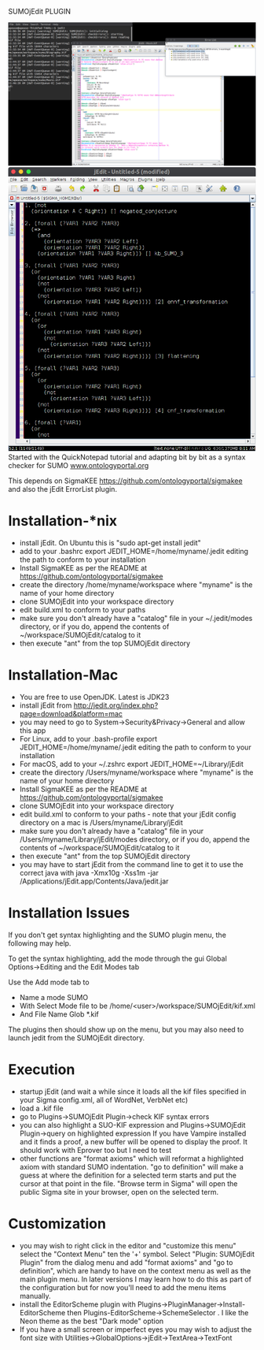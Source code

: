 SUMOjEdit PLUGIN

![screenshot](https://github.com/ontologyportal/SUMOjEdit/raw/master/screenshot.jpeg)
![screenshot](https://github.com/ontologyportal/SUMOjEdit/raw/master/screenshot-tp.jpeg)
Started with the QuickNotepad tutorial and adapting bit by bit as a syntax checker for SUMO
www.ontologyportal.org

This depends on SigmaKEE https://github.com/ontologyportal/sigmakee and also the jEdit ErrorList plugin.

Installation-*nix
=============================
- install jEdit.  On Ubuntu this is "sudo apt-get install jedit"
- add to your .bashrc
  export JEDIT_HOME=/home/myname/.jedit editing the path to conform to your installation
- Install SigmaKEE as per the README at https://github.com/ontologyportal/sigmakee
- create the directory /home/myname/workspace where "myname" is the name of your home directory
- clone SUMOjEdit into your workspace directory
- edit build.xml to conform to your paths
- make sure you don't already have a "catalog" file in your ~/.jedit/modes directory,
  or if you do, append the contents of ~/workspace/SUMOjEdit/catalog to it
- then execute "ant" from the top SUMOjEdit directory

Installation-Mac
=============================
- You are free to use OpenJDK. Latest is JDK23
- install jEdit from http://jedit.org/index.php?page=download&platform=mac
- you may need to go to System->Security&Privacy->General and allow this app
- For Linux, add to your .bash-profile
  export JEDIT_HOME=/home/myname/.jedit editing the path to conform to your installation
- For macOS, add to your ~/.zshrc
  export JEDIT_HOME=~/Library/jEdit
- create the directory /Users/myname/workspace where "myname" is the name of your home directory
- Install SigmaKEE as per the README at https://github.com/ontologyportal/sigmakee
- clone SUMOjEdit into your workspace directory
- edit build.xml to conform to your paths - note that your jEdit config directory on a
  mac is /Users/myname/Library/jEdit
- make sure you don't already have a "catalog" file in your
  /Users/myname/Library/jEdit/modes directory,
  or if you do, append the contents of ~/workspace/SUMOjEdit/catalog to it
- then execute "ant" from the top SUMOjEdit directory
- you may have to start jEdit from the command line to get it to use the correct java with
  java -Xmx10g -Xss1m -jar /Applications/jEdit.app/Contents/Java/jedit.jar

Installation Issues
=============================
If you don't get syntax highlighting and the SUMO plugin menu, the following
may help.

To get the syntax highlighting, add the mode through the gui Global Options->Editing and the Edit Modes tab

Use the Add mode tab to

- Name a mode SUMO
- With Select Mode file to be /home/&lt;user&gt;/workspace/SUMOjEdit/kif.xml
- And File Name Glob *.kif

The plugins then should show up on the menu, but you may also need to launch jedit from the SUMOjEdit directory.

Execution
=============================
- startup jEdit (and wait a while since it loads all the kif files specified in your Sigma config.xml,
  all of WordNet, VerbNet etc)
- load a .kif file
- go to Plugins->SUMOjEdit Plugin->check KIF syntax errors
- you can also highlight a SUO-KIF expression and Plugins->SUMOjEdit Plugin->query on highlighted expression
  If you have Vampire installed and it finds a proof, a new buffer will be opened to display the proof.  It
  should work with Eprover too but I need to test
- other functions are "format axioms" which will reformat a highlighted axiom with standard SUMO indentation.
  "go to definition" will make a guess at where the definition for a selected term starts and put the cursor at that
  point in the file. "Browse term in Sigma" will open the public Sigma site in your browser, open on the
  selected term.

Customization
=============================
- you may wish to right click in the editor and "customize this menu" select the "Context Menu"
ten the '+' symbol.  Select "Plugin: SUMOjEdit Plugin" from the dialog menu and add
"format axioms" and "go to definition", which are handy to have on the context menu as well
as the main plugin menu.  In later versions I may learn how to do this as part of the configuration
but for now you'll need to add the menu items manually.
- install the EditorScheme plugin with Plugins->PluginManager->Install-EditorScheme then
Plugins-EditorScheme->SchemeSelector .  I like the Neon theme as the best "Dark mode" option
- If you have a small screen or imperfect eyes you may wish to adjust the font size with
Utilities->GlobalOptions->jEdit->TextArea->TextFont
